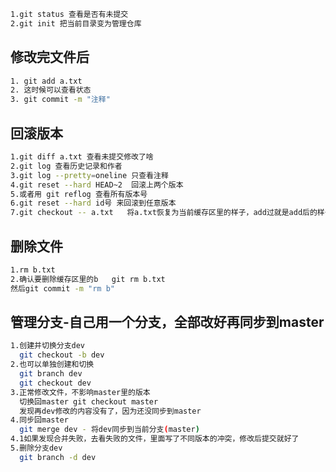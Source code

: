 ```bash
1.git status 查看是否有未提交
2.git init 把当前目录变为管理仓库
```
修改完文件后
----------
```bash
1. git add a.txt
2. 这时候可以查看状态
3. git commit -m "注释" 
```
回滚版本
-----------
```bash
1.git diff a.txt 查看未提交修改了啥
2.git log 查看历史记录和作者
3.git log --pretty=oneline 只查看注释
4.git reset --hard HEAD~2  回滚上两个版本
5.或者用 git reflog 查看所有版本号
6.git reset --hard id号 来回滚到任意版本
7.git checkout -- a.txt   将a.txt恢复为当前缓存区里的样子，add过就是add后的样子，没add就是版本样子
```

删除文件
---------------
```bash
1.rm b.txt
2.确认要删除缓存区里的b   git rm b.txt
然后git commit -m "rm b"
```

管理分支-自己用一个分支，全部改好再同步到master
-------
```bash
1.创建并切换分支dev
  git checkout -b dev
2.也可以单独创建和切换
  git branch dev
  git checkout dev
3.正常修改文件，不影响master里的版本
  切换回master git checkout master
  发现再dev修改的内容没有了，因为还没同步到master
4.同步回master
  git merge dev - 将dev同步到当前分支(master)
4.1如果发现合并失败，去看失败的文件，里面写了不同版本的冲突，修改后提交就好了
5.删除分支dev
  git branch -d dev
```
